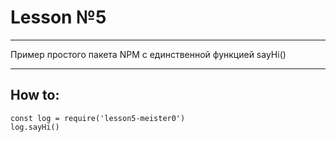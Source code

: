 # Lesson №5

---

Пример простого пакета NPM с единственной функцией sayHi()

---

## How to:

    const log = require('lesson5-meister0')
    log.sayHi()
